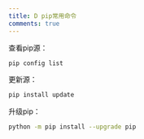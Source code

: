 ```yaml
---
title: D pip常用命令
comments: true
---
```


查看pip源：

```bash
pip config list
```

更新源：

```bash
pip install update
```

升级pip：

```bash
python -m pip install --upgrade pip
```